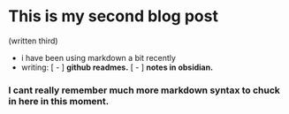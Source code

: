 # This is my second blog post
(written third)

- i have been using markdown a bit recently
- writing:
[ - ]  **github readmes.**
[ - ] **notes in obsidian.**

### I cant really remember much more markdown syntax to chuck in here in this moment.